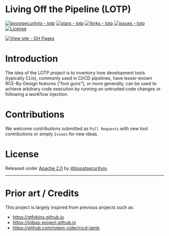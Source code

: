 # Living Off the Pipeline (LOTP)
[![boostsecurityio - lotp](https://img.shields.io/static/v1?label=boostsecurityio&message=lotp&color=blue&logo=github)](https://github.com/boostsecurityio/lotp "Go to GitHub repo")
[![stars - lotp](https://img.shields.io/github/stars/boostsecurityio/lotp?style=social)](https://github.com/boostsecurityio/lotp)
[![forks - lotp](https://img.shields.io/github/forks/boostsecurityio/lotp?style=social)](https://github.com/boostsecurityio/lotp)
[![issues - lotp](https://img.shields.io/github/issues/boostsecurityio/lotp)](https://github.com/boostsecurityio/lotp/issues)
[![License](https://img.shields.io/badge/License-Apache_2.0-blue.svg)](https://opensource.org/licenses/Apache-2.0)

[![View site - GH Pages](https://img.shields.io/badge/View_site-GH_Pages-2ea44f?style=for-the-badge)](https://boostsecurityio.github.io/lotp/)

# Introduction

The idea of the LOTP project is to inventory how development tools (typically CLIs), commonly used in CI/CD pipelines, have lesser-known RCE-By-Design features ("foot guns"), or more generally, can be used to achieve arbitrary code execution by running on untrusted code changes or following a workflow injection.

# Contributions

We welcome contributions submitted as `Pull Requests` with new tool contributions or simply `Issues` for new ideas.

# License

Released under [Apache 2.0](/LICENSE) by [@boostsecurityio](https://github.com/boostsecurityio).

---

# Prior art / Credits

This project is largely inspired from previous projects such as:
- https://gtfobins.github.io
- https://lolbas-project.github.io
- https://github.com/rotem-cider/cicd-lamb
